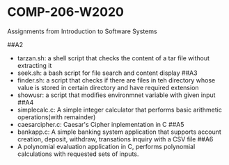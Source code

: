 # COMP-206-W2020
Assignments from Introduction to Software Systems

##A2
* tarzan.sh: a shell script that checks the content of a tar file without extracting it
* seek.sh: a bash script for file search and content display
##A3
* finder.sh: a script that checks if there are files in teh directory whose value is stored in certain directory and have required extension
* showusr: a script that modifies environmnet variable with given input
##A4
* simplecalc.c: A simple integer calculator that performs basic arithmetic operations(with remainder)
* caesarcipher.c: Caesar's Cipher inplementation in C
##A5
* bankapp.c: A simple banking system application that supports account creation, deposit, withdraw, transations inquiry with a CSV file
##A6
* A polynomial evaluation application in C, performs polynomial calculations with requested sets of inputs.
